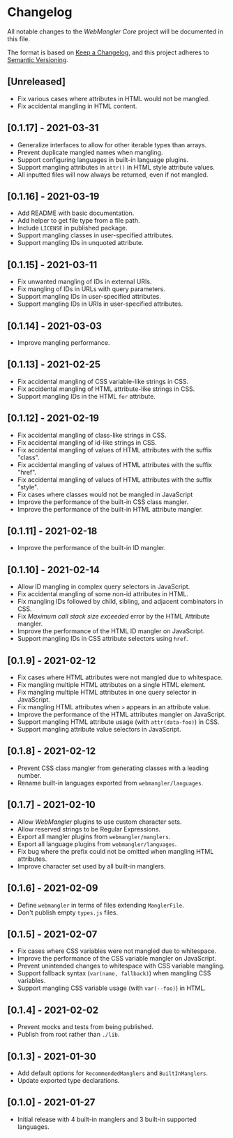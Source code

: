 # Changelog

All notable changes to the _WebMangler Core_ project will be documented in this
file.

The format is based on [Keep a Changelog], and this project adheres to [Semantic
Versioning].

## [Unreleased]

- Fix various cases where attributes in HTML would not be mangled.
- Fix accidental mangling in HTML content.

## [0.1.17] - 2021-03-31

- Generalize interfaces to allow for other iterable types than arrays.
- Prevent duplicate mangled names when mangling.
- Support configuring languages in built-in language plugins.
- Support mangling attributes in `attr()` in HTML style attribute values.
- All inputted files will now always be returned, even if not mangled.

## [0.1.16] - 2021-03-19

- Add README with basic documentation.
- Add helper to get file type from a file path.
- Include `LICENSE` in published package.
- Support mangling classes in user-specified attributes.
- Support mangling IDs in unquoted attribute.

## [0.1.15] - 2021-03-11

- Fix unwanted mangling of IDs in external URIs.
- Fix mangling of IDs in URLs with query parameters.
- Support mangling IDs in user-specified attributes.
- Support mangling IDs in URIs in user-specified attributes.

## [0.1.14] - 2021-03-03

- Improve mangling performance.

## [0.1.13] - 2021-02-25

- Fix accidental mangling of CSS variable-like strings in CSS.
- Fix accidental mangling of HTML attribute-like strings in CSS.
- Support mangling IDs in the HTML `for` attribute.

## [0.1.12] - 2021-02-19

- Fix accidental mangling of class-like strings in CSS.
- Fix accidental mangling of id-like strings in CSS.
- Fix accidental mangling of values of HTML attributes with the suffix "class".
- Fix accidental mangling of values of HTML attributes with the suffix "href".
- Fix accidental mangling of values of HTML attributes with the suffix "style".
- Fix cases where classes would not be mangled in JavaScript
- Improve the performance of the built-in CSS class mangler.
- Improve the performance of the built-in HTML attribute mangler.

## [0.1.11] - 2021-02-18

- Improve the performance of the built-in ID mangler.

## [0.1.10] - 2021-02-14

- Allow ID mangling in complex query selectors in JavaScript.
- Fix accidental mangling of some non-id attributes in HTML.
- Fix mangling IDs followed by child, sibling, and adjacent combinators in CSS.
- Fix _Maximum call stack size exceeded_ error by the HTML Attribute mangler.
- Improve the performance of the HTML ID mangler on JavaScript.
- Support mangling IDs in CSS attribute selectors using `href`.

## [0.1.9] - 2021-02-12

- Fix cases where HTML attributes were not mangled due to whitespace.
- Fix mangling multiple HTML attributes on a single HTML element.
- Fix mangling multiple HTML attributes in one query selector in JavaScript.
- Fix mangling HTML attributes when `>` appears in an attribute value.
- Improve the performance of the HTML attributes mangler on JavaScript.
- Support mangling HTML attribute usage (with `attr(data-foo)`) in CSS.
- Support mangling attribute value selectors in JavaScript.

## [0.1.8] - 2021-02-12

- Prevent CSS class mangler from generating classes with a leading number.
- Rename built-in languages exported from `webmangler/languages`.

## [0.1.7] - 2021-02-10

- Allow _WebMangler_ plugins to use custom character sets.
- Allow reserved strings to be Regular Expressions.
- Export all mangler plugins from `webmangler/manglers`.
- Export all language plugins from `webmangler/languages`.
- Fix bug where the prefix could not be omitted when mangling HTML attributes.
- Improve character set used by all built-in manglers.

## [0.1.6] - 2021-02-09

- Define `webmangler` in terms of files extending `ManglerFile`.
- Don't publish empty `types.js` files.

## [0.1.5] - 2021-02-07

- Fix cases where CSS variables were not mangled due to whitespace.
- Improve the performance of the CSS variable mangler on JavaScript.
- Prevent unintended changes to whitespace with CSS variable mangling.
- Support fallback syntax (`var(name, fallback)`) when mangling CSS variables.
- Support mangling CSS variable usage (with `var(--foo)`) in HTML.

## [0.1.4] - 2021-02-02

- Prevent mocks and tests from being published.
- Publish from root rather than `./lib`.

## [0.1.3] - 2021-01-30

- Add default options for `RecommendedManglers` and `BuiltInManglers`.
- Update exported type declarations.

## [0.1.0] - 2021-01-27

- Initial release with 4 built-in manglers and 3 built-in supported languages.

[keep a changelog]: https://keepachangelog.com/en/1.0.0/ "Keep a CHANGELOG"
[semantic versioning]: https://semver.org/spec/v2.0.0.html "Semantic versioning"
